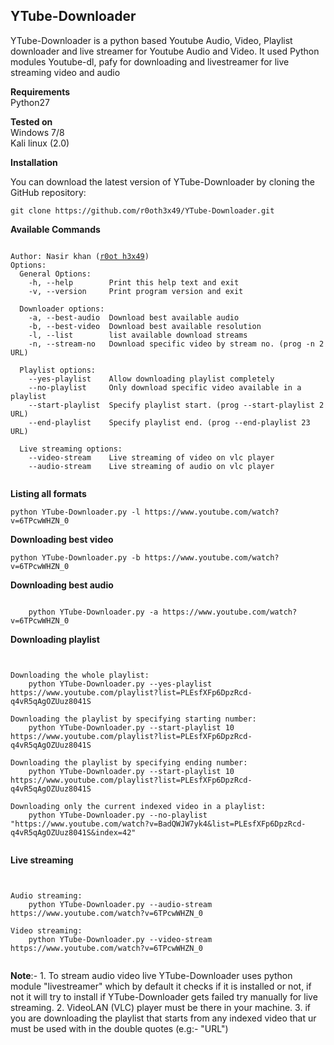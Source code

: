 ## YTube-Downloader
<p>YTube-Downloader is a python based Youtube Audio, Video, Playlist downloader and live streamer for Youtube Audio and Video. It used Python modules Youtube-dl, pafy for downloading and livestreamer for live streaming video and audio</p>

**Requirements**<br />
	 Python27

**Tested on**<br />
	 Windows 7/8<br />
	 Kali linux (2.0)


**Installation**
<p>You can download the latest version of YTube-Downloader by cloning the GitHub repository:</p>
<pre><code>git clone https://github.com/r0oth3x49/YTube-Downloader.git</pre></code>

**Available Commands**
<pre><code>
Author: Nasir khan (<a href="http://anonpakforce.blogspot.com/">r0ot h3x49</a>)
Options:
  General Options:
    -h, --help        Print this help text and exit
    -v, --version     Print program version and exit

  Downloader options:
    -a, --best-audio  Download best available audio
    -b, --best-video  Download best available resolution
    -l, --list        list available download streams
    -n, --stream-no   Download specific video by stream no. (prog -n 2 URL)

  Playlist options:
    --yes-playlist    Allow downloading playlist completely
    --no-playlist     Only download specific video available in a playlist
    --start-playlist  Specify playlist start. (prog --start-playlist 2 URL)
    --end-playlist    Specify playlist end. (prog --end-playlist 23 URL)

  Live streaming options:
    --video-stream    Live streaming of video on vlc player
    --audio-stream    Live streaming of audio on vlc player
  </code></pre>
  

**Listing all formats**
<pre><code>python YTube-Downloader.py -l https://www.youtube.com/watch?v=6TPcwWHZN_0</code></pre>
**Downloading best video**
<pre><code>python YTube-Downloader.py -b https://www.youtube.com/watch?v=6TPcwWHZN_0</code></pre>
**Downloading best audio**
<pre><code>
	python YTube-Downloader.py -a https://www.youtube.com/watch?v=6TPcwWHZN_0
</code></pre>
**Downloading playlist**
<pre><code>

Downloading the whole playlist:
	python YTube-Downloader.py --yes-playlist https://www.youtube.com/playlist?list=PLEsfXFp6DpzRcd-q4vR5qAgOZUuz8041S

Downloading the playlist by specifying starting number:
	python YTube-Downloader.py --start-playlist 10 https://www.youtube.com/playlist?list=PLEsfXFp6DpzRcd-q4vR5qAgOZUuz8041S
	
Downloading the playlist by specifying ending number:
	python YTube-Downloader.py --start-playlist 10 https://www.youtube.com/playlist?list=PLEsfXFp6DpzRcd-q4vR5qAgOZUuz8041S

Downloading only the current indexed video in a playlist:
	python YTube-Downloader.py --no-playlist "https://www.youtube.com/watch?v=BadQWJW7yk4&list=PLEsfXFp6DpzRcd-q4vR5qAgOZUuz8041S&index=42"
	
</code></pre>
**Live streaming**
<pre><code>

Audio streaming:
	python YTube-Downloader.py --audio-stream https://www.youtube.com/watch?v=6TPcwWHZN_0
	
Video streaming:
	python YTube-Downloader.py --video-stream https://www.youtube.com/watch?v=6TPcwWHZN_0

</code></pre>
**Note**:-
	1.	To stream audio video live YTube-Downloader uses python module "livestreamer"
		which by default it checks if it is installed or not, if not it will try to install
		if YTube-Downloader gets failed try manually for live streaming.
	2.	VideoLAN (VLC) player must be there in your machine.
	3.	if you are downloading the playlist that starts from any indexed video that ur must be used with in the double 	quotes (e.g:- "URL")
	
